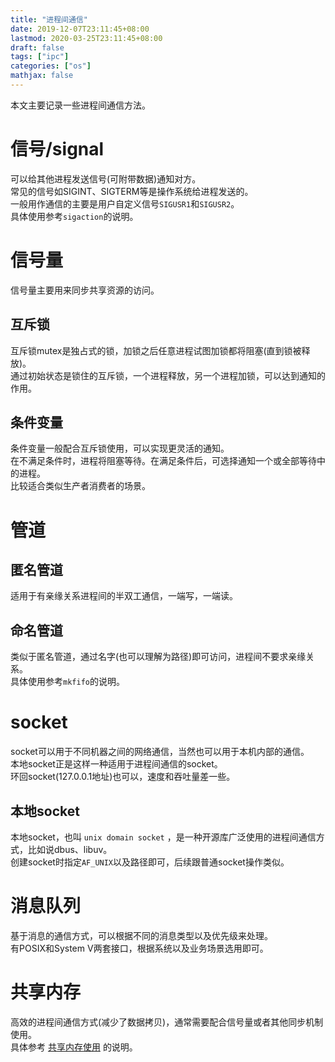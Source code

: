 ```yaml
---
title: "进程间通信"
date: 2019-12-07T23:11:45+08:00
lastmod: 2020-03-25T23:11:45+08:00
draft: false
tags: ["ipc"]
categories: ["os"]
mathjax: false
---
```


本文主要记录一些进程间通信方法。  
<!--more-->

# 信号/signal
可以给其他进程发送信号(可附带数据)通知对方。  
常见的信号如SIGINT、SIGTERM等是操作系统给进程发送的。  
一般用作通信的主要是用户自定义信号`SIGUSR1`和`SIGUSR2`。  
具体使用参考`sigaction`的说明。  

# 信号量
信号量主要用来同步共享资源的访问。  

## 互斥锁
互斥锁mutex是独占式的锁，加锁之后任意进程试图加锁都将阻塞(直到锁被释放)。  
通过初始状态是锁住的互斥锁，一个进程释放，另一个进程加锁，可以达到通知的作用。  

## 条件变量
条件变量一般配合互斥锁使用，可以实现更灵活的通知。  
在不满足条件时，进程将阻塞等待。在满足条件后，可选择通知一个或全部等待中的进程。  
比较适合类似生产者消费者的场景。  

# 管道

## 匿名管道
适用于有亲缘关系进程间的半双工通信，一端写，一端读。  

## 命名管道
类似于匿名管道，通过名字(也可以理解为路径)即可访问，进程间不要求亲缘关系。  
具体使用参考`mkfifo`的说明。  

# socket
socket可以用于不同机器之间的网络通信，当然也可以用于本机内部的通信。  
本地socket正是这样一种适用于进程间通信的socket。  
环回socket(127.0.0.1地址)也可以，速度和吞吐量差一些。  

## 本地socket
本地socket，也叫 `unix domain socket` ，是一种开源库广泛使用的进程间通信方式，比如说dbus、libuv。  
创建socket时指定`AF_UNIX`以及路径即可，后续跟普通socket操作类似。  

# 消息队列
基于消息的通信方式，可以根据不同的消息类型以及优先级来处理。  
有POSIX和System V两套接口，根据系统以及业务场景选用即可。  

# 共享内存
高效的进程间通信方式(减少了数据拷贝)，通常需要配合信号量或者其他同步机制使用。  
具体参考 [共享内存使用](/post/共享内存的使用) 的说明。  

